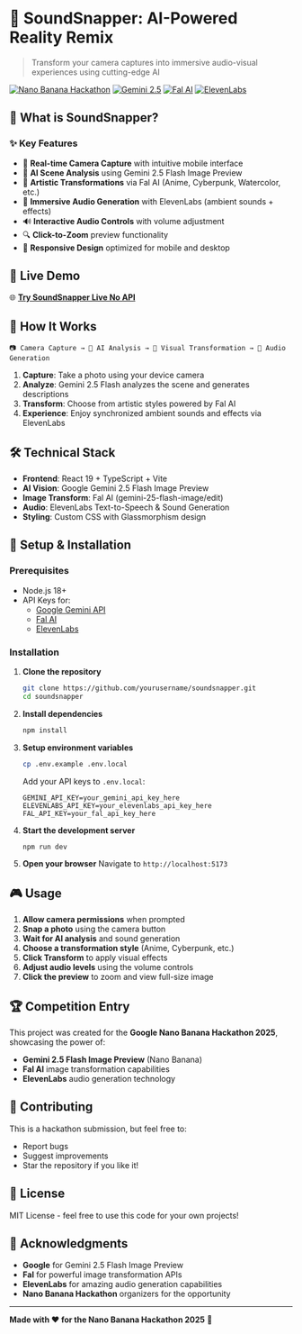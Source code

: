 # 🎵 SoundSnapper: AI-Powered Reality Remix

> Transform your camera captures into immersive audio-visual experiences using cutting-edge AI

[![Nano Banana Hackathon](https://img.shields.io/badge/Nano%20Banana-Hackathon%202025-yellow)](https://www.kaggle.com/competitions/banana/)
[![Gemini 2.5](https://img.shields.io/badge/Powered%20by-Gemini%202.5%20Flash-blue)](https://ai.google.dev/)
[![Fal AI](https://img.shields.io/badge/Transforms%20with-Fal%20AI-purple)](https://fal.ai/)
[![ElevenLabs](https://img.shields.io/badge/Audio%20by-ElevenLabs-green)](https://elevenlabs.io/)

## 🌟 What is SoundSnapper?

### ✨ Key Features

- 📸 **Real-time Camera Capture** with intuitive mobile interface
- 🤖 **AI Scene Analysis** using Gemini 2.5 Flash Image Preview
- 🎨 **Artistic Transformations** via Fal AI (Anime, Cyberpunk, Watercolor, etc.)
- 🎵 **Immersive Audio Generation** with ElevenLabs (ambient sounds + effects)
- 🔊 **Interactive Audio Controls** with volume adjustment
- 🔍 **Click-to-Zoom** preview functionality
- 📱 **Responsive Design** optimized for mobile and desktop

## 🚀 Live Demo

🌐 **[Try SoundSnapper Live No API ]([https://your-deployed-url.com](https://soundsnapper.vercel.app/))**

## 🎯 How It Works

```
📷 Camera Capture → 🧠 AI Analysis → 🎨 Visual Transformation → 🎵 Audio Generation
```

1. **Capture**: Take a photo using your device camera
2. **Analyze**: Gemini 2.5 Flash analyzes the scene and generates descriptions
3. **Transform**: Choose from artistic styles powered by Fal AI
4. **Experience**: Enjoy synchronized ambient sounds and effects via ElevenLabs

## 🛠️ Technical Stack

- **Frontend**: React 19 + TypeScript + Vite
- **AI Vision**: Google Gemini 2.5 Flash Image Preview
- **Image Transform**: Fal AI (gemini-25-flash-image/edit)
- **Audio**: ElevenLabs Text-to-Speech & Sound Generation
- **Styling**: Custom CSS with Glassmorphism design

## 🔧 Setup & Installation

### Prerequisites
- Node.js 18+ 
- API Keys for:
  - [Google Gemini API](https://ai.google.dev/)
  - [Fal AI](https://fal.ai/)
  - [ElevenLabs](https://elevenlabs.io/)

### Installation

1. **Clone the repository**
   ```bash
   git clone https://github.com/yourusername/soundsnapper.git
   cd soundsnapper
   ```

2. **Install dependencies**
   ```bash
   npm install
   ```

3. **Setup environment variables**
   ```bash
   cp .env.example .env.local
   ```
   
   Add your API keys to `.env.local`:
   ```env
   GEMINI_API_KEY=your_gemini_api_key_here
   ELEVENLABS_API_KEY=your_elevenlabs_api_key_here
   FAL_API_KEY=your_fal_api_key_here
   ```

4. **Start the development server**
   ```bash
   npm run dev
   ```

5. **Open your browser**
   Navigate to `http://localhost:5173`

## 🎮 Usage

1. **Allow camera permissions** when prompted
2. **Snap a photo** using the camera button
3. **Wait for AI analysis** and sound generation
4. **Choose a transformation style** (Anime, Cyberpunk, etc.)
5. **Click Transform** to apply visual effects
6. **Adjust audio levels** using the volume controls
7. **Click the preview** to zoom and view full-size image

## 🏆 Competition Entry

This project was created for the **Google Nano Banana Hackathon 2025**, showcasing the power of:
- **Gemini 2.5 Flash Image Preview** (Nano Banana)
- **Fal AI** image transformation capabilities  
- **ElevenLabs** audio generation technology

## 🤝 Contributing

This is a hackathon submission, but feel free to:
- Report bugs
- Suggest improvements
- Star the repository if you like it!

## 📄 License

MIT License - feel free to use this code for your own projects!

## 🙏 Acknowledgments

- **Google** for Gemini 2.5 Flash Image Preview
- **Fal** for powerful image transformation APIs
- **ElevenLabs** for amazing audio generation capabilities
- **Nano Banana Hackathon** organizers for the opportunity

---

**Made with ❤️ for the Nano Banana Hackathon 2025** 🍌
